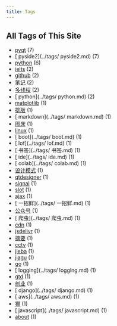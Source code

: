 ```yaml
---
title: Tags
---
```

## All Tags of This Site
* [pyqt](../tags/pyqt.md) (7)
* [ pyside2](../tags/ pyside2.md) (7)
* [python](../tags/python.md) (6)
* [ielts](../tags/ielts.md) (2)
* [github](../tags/github.md) (2)
* [笔记](../tags/笔记.md) (2)
* [多线程](../tags/多线程.md) (2)
* [ python](../tags/ python.md) (2)
* [matplotlib](../tags/matplotlib.md) (1)
* [排版](../tags/排版.md) (1)
* [ markdown](../tags/ markdown.md) (1)
* [图床](../tags/图床.md) (1)
* [linux](../tags/linux.md) (1)
* [ boot](../tags/ boot.md) (1)
* [ lof](../tags/ lof.md) (1)
* [ 书签](../tags/ 书签.md) (1)
* [ ide](../tags/ ide.md) (1)
* [ colab](../tags/ colab.md) (1)
* [设计模式](../tags/设计模式.md) (1)
* [qtdesigner](../tags/qtdesigner.md) (1)
* [signal](../tags/signal.md) (1)
* [slot](../tags/slot.md) (1)
* [ajax](../tags/ajax.md) (1)
* [ 一招鲜](../tags/ 一招鲜.md) (1)
* [公众号](../tags/公众号.md) (1)
* [ 爬虫](../tags/ 爬虫.md) (1)
* [cdn](../tags/cdn.md) (1)
* [jsdelivr](../tags/jsdelivr.md) (1)
* [摘要](../tags/摘要.md) (1)
* [cctv](../tags/cctv.md) (1)
* [jieba](../tags/jieba.md) (1)
* [jiagu](../tags/jiagu.md) (1)
* [go](../tags/go.md) (1)
* [ logging](../tags/ logging.md) (1)
* [gtd](../tags/gtd.md) (1)
* [创业](../tags/创业.md) (1)
* [ django](../tags/ django.md) (1)
* [ aws](../tags/ aws.md) (1)
* [猫](../tags/猫.md) (1)
* [ javascript](../tags/ javascript.md) (1)
* [about](../tags/about.md) (1)